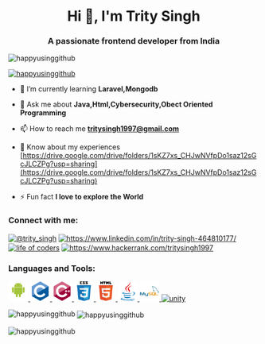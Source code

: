 <h1 align="center">Hi 👋, I'm Trity Singh</h1>
<h3 align="center">A passionate frontend developer from India</h3>

<p align="left"> <img src="https://komarev.com/ghpvc/?username=happyusinggithub&label=Profile%20views&color=0e75b6&style=flat" alt="happyusinggithub" /> </p>

<p align="left"> <a href="https://github.com/ryo-ma/github-profile-trophy"><img src="https://github-profile-trophy.vercel.app/?username=happyusinggithub" alt="happyusinggithub" /></a> </p>

- 🌱 I’m currently learning **Laravel,Mongodb**

- 💬 Ask me about **Java,Html,Cybersecurity,Obect Oriented Programming**

- 📫 How to reach me **tritysingh1997@gmail.com**

- 📄 Know about my experiences [https://drive.google.com/drive/folders/1sKZ7xs_CHJwNVfpDo1saz12sGcJLCZPg?usp=sharing](https://drive.google.com/drive/folders/1sKZ7xs_CHJwNVfpDo1saz12sGcJLCZPg?usp=sharing)

- ⚡ Fun fact **I love to explore the World**

<h3 align="left">Connect with me:</h3>
<p align="left">
<a href="https://twitter.com/@trity_singh" target="blank"><img align="center" src="https://raw.githubusercontent.com/rahuldkjain/github-profile-readme-generator/master/src/images/icons/Social/twitter.svg" alt="@trity_singh" height="30" width="40" /></a>
<a href="https://linkedin.com/in/https://www.linkedin.com/in/trity-singh-464810177/" target="blank"><img align="center" src="https://raw.githubusercontent.com/rahuldkjain/github-profile-readme-generator/master/src/images/icons/Social/linked-in-alt.svg" alt="https://www.linkedin.com/in/trity-singh-464810177/" height="30" width="40" /></a>
<a href="https://www.youtube.com/c/life of coders" target="blank"><img align="center" src="https://raw.githubusercontent.com/rahuldkjain/github-profile-readme-generator/master/src/images/icons/Social/youtube.svg" alt="life of coders" height="30" width="40" /></a>
<a href="https://www.hackerrank.com/https://www.hackerrank.com/tritysingh1997" target="blank"><img align="center" src="https://raw.githubusercontent.com/rahuldkjain/github-profile-readme-generator/master/src/images/icons/Social/hackerrank.svg" alt="https://www.hackerrank.com/tritysingh1997" height="30" width="40" /></a>
</p>

<h3 align="left">Languages and Tools:</h3>
<p align="left"> <a href="https://developer.android.com" target="_blank" rel="noreferrer"> <img src="https://raw.githubusercontent.com/devicons/devicon/master/icons/android/android-original-wordmark.svg" alt="android" width="40" height="40"/> </a> <a href="https://www.cprogramming.com/" target="_blank" rel="noreferrer"> <img src="https://raw.githubusercontent.com/devicons/devicon/master/icons/c/c-original.svg" alt="c" width="40" height="40"/> </a> <a href="https://www.w3schools.com/cpp/" target="_blank" rel="noreferrer"> <img src="https://raw.githubusercontent.com/devicons/devicon/master/icons/cplusplus/cplusplus-original.svg" alt="cplusplus" width="40" height="40"/> </a> <a href="https://www.w3schools.com/css/" target="_blank" rel="noreferrer"> <img src="https://raw.githubusercontent.com/devicons/devicon/master/icons/css3/css3-original-wordmark.svg" alt="css3" width="40" height="40"/> </a> <a href="https://www.w3.org/html/" target="_blank" rel="noreferrer"> <img src="https://raw.githubusercontent.com/devicons/devicon/master/icons/html5/html5-original-wordmark.svg" alt="html5" width="40" height="40"/> </a> <a href="https://www.java.com" target="_blank" rel="noreferrer"> <img src="https://raw.githubusercontent.com/devicons/devicon/master/icons/java/java-original.svg" alt="java" width="40" height="40"/> </a> <a href="https://www.mysql.com/" target="_blank" rel="noreferrer"> <img src="https://raw.githubusercontent.com/devicons/devicon/master/icons/mysql/mysql-original-wordmark.svg" alt="mysql" width="40" height="40"/> </a> <a href="https://unity.com/" target="_blank" rel="noreferrer"> <img src="https://www.vectorlogo.zone/logos/unity3d/unity3d-icon.svg" alt="unity" width="40" height="40"/> </a> </p>

<p><img align="left" src="https://github-readme-stats.vercel.app/api/top-langs?username=happyusinggithub&show_icons=true&locale=en&layout=compact" alt="happyusinggithub" /></p>

<p>&nbsp;<img align="center" src="https://github-readme-stats.vercel.app/api?username=happyusinggithub&show_icons=true&locale=en" alt="happyusinggithub" /></p>

<p><img align="center" src="https://github-readme-streak-stats.herokuapp.com/?user=happyusinggithub&" alt="happyusinggithub" /></p>
